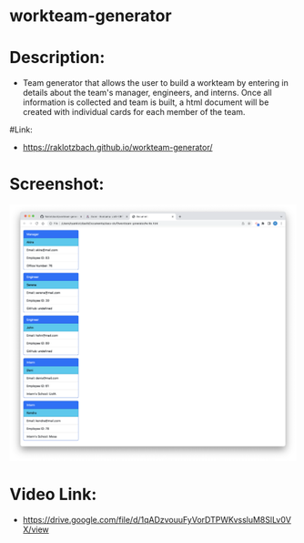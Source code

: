 # workteam-generator

# Description:
- Team generator that allows the user to build a workteam by entering in details about the team's manager, engineers, and interns.  Once all information is collected and team is built, a html document will be created with individual cards for each member of the team.

#Link:

* https://raklotzbach.github.io/workteam-generator/

# Screenshot:

![image](./assets/images/screenshot.png)

# Video Link:

* https://drive.google.com/file/d/1qADzvouuFyVorDTPWKvssluM8SlLv0VX/view



